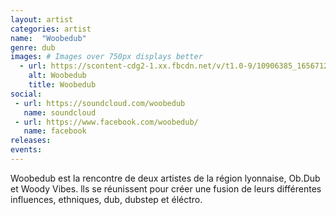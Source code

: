```yaml
---
layout: artist
categories: artist
name:  "Woobedub"
genre: dub
images: # Images over 750px displays better
  - url: https://scontent-cdg2-1.xx.fbcdn.net/v/t1.0-9/10906385_1656712637889435_6102777168342825063_n.jpg?oh=78bda898d87357403a126cc924eaf7c3&oe=5A18FD7D
    alt: Woobedub
    title: Woobedub
social:
 - url: https://soundcloud.com/woobedub
   name: soundcloud
 - url: https://www.facebook.com/woobedub/
   name: facebook
releases:
events:
---
```

Woobedub est la rencontre de deux artistes de la région lyonnaise, Ob.Dub et Woody Vibes. lls se réunissent pour créer une fusion de leurs différentes influences, ethniques, dub, dubstep et éléctro.
